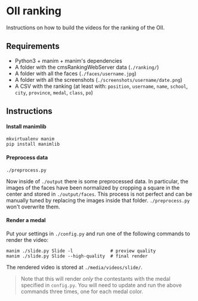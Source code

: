 # OII ranking

Instructions on how to build the videos for the ranking of the OII.

## Requirements

- Python3 + manim + manim's dependencies
- A folder with the cmsRankingWebServer data (`./ranking/`)
- A folder with all the faces (`./faces/username.jpg`)
- A folder with all the screenshots (`./screenshots/username/date.png`)
- A CSV with the ranking (at least with: `position`, `username`, `name`, `school`, `city`, `province`, `medal`, `class`, `po`)

## Instructions

#### Install manimlib

```
mkvirtualenv manim
pip install manimlib
```

#### Preprocess data

```
./preprocess.py
```

Now inside of `./output` there is some preprocessed data. In particular, the images of the faces have been normalized by cropping a square in the center and stored in `./output/faces`. This process is not perfect and can be manually tuned by replacing the images inside that folder. `./preprocess.py` won't overwrite them.

#### Render a medal

Put your settings in `./config.py` and run one of the following commands to render the video:

```
manim ./slide.py Slide -l              # preview quality
manim ./slide.py Slide --high-quality  # final render
```

The rendered video is stored at `./media/videos/slide/`.

> Note that this will render _only_ the contestants with the medal specified in `config.py`. You will need to update and run the above commands three times, one for each medal color.
